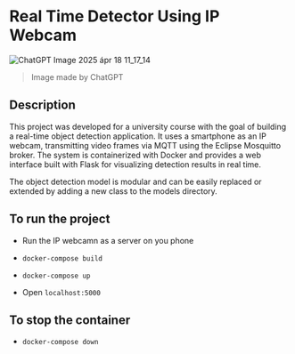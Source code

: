 # Real Time Detector Using IP Webcam
 ![ChatGPT Image 2025  ápr  18  11_17_14](https://github.com/user-attachments/assets/4c60ca33-ab9c-4aa7-ba3e-b3063c43819c)
> Image made by ChatGPT
 ## **Description**

This project was developed for a university course with the goal of building a real-time object detection application. It uses a smartphone as an IP webcam, transmitting video frames via MQTT using the Eclipse Mosquitto broker. The system is containerized with Docker and provides a web interface built with Flask for visualizing detection results in real time.

The object detection model is modular and can be easily replaced or extended by adding a new class to the models directory.

## **To run the project**

- Run the IP webcamn as a server on you phone

- ```docker-compose build```
- ```docker-compose up```
- Open ```localhost:5000```

## **To stop the container**

- ```docker-compose down```
